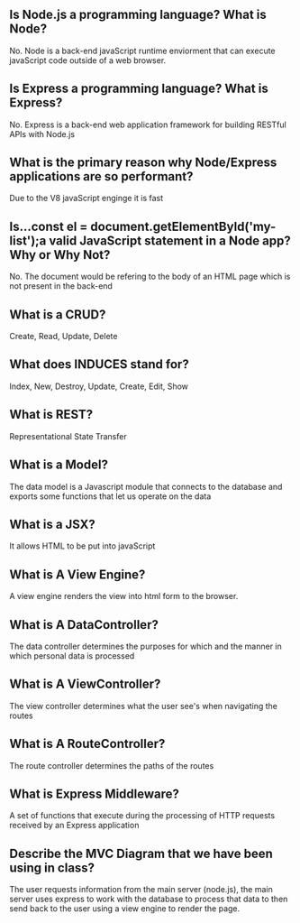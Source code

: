 ## Is Node.js a programming language? What is Node?
<p>
    No. Node is a back-end javaScript runtime enviorment that can execute javaScript code outside of a web browser.
</p>

## Is Express a programming language? What is Express?
<p>
    No. Express is a back-end web application framework for building RESTful APIs with Node.js
</p>

## What is the primary reason why Node/Express applications are so performant?
<p>
    Due to the V8 javaScript enginge it is fast
</p>

## Is...const el = document.getElementById('my-list');a valid JavaScript statement in a Node app? Why or Why Not?
<p>
    No. The document would be refering to the body of an HTML page which is not present in the back-end
</p>

## What is a CRUD?
<p>
    Create, Read, Update, Delete
</p>

## What does INDUCES stand for?
<p>
    Index, New, Destroy, Update, Create, Edit, Show
</p>

## What is REST?
<p>
    Representational State Transfer
</p>

## What is a Model?
<p>
    The data model is a Javascript module that connects to the database and exports some functions that let us operate on the data
</p>

## What is a JSX?
<p>
    It allows HTML to be put into javaScript
</p>

## What is A View Engine?
<p>
    A view engine renders the view into html form to the browser.
</p>

## What is A DataController?
<p>
    The data controller determines the purposes for which and the manner in which personal data is processed
</p>

## What is A ViewController?
<p>
    The view controller determines what the user see's when navigating the routes
</p>

## What is A RouteController?
<p>
    The route controller determines the paths of the routes
</p>

## What is Express Middleware?
<p>
    A set of functions that execute during the processing of HTTP requests received by an Express application
</p>

## Describe the MVC Diagram that we have been using in class?
<p>
    The user requests information from the main server (node.js), the main server uses express to work with the database to process that data to then send back to the user using a view engine to render the page.
</p>
